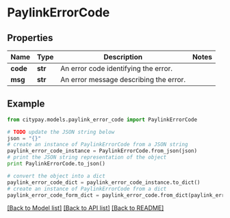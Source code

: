 # PaylinkErrorCode


## Properties

Name | Type | Description | Notes
------------ | ------------- | ------------- | -------------
**code** | **str** | An error code identifying the error. | 
**msg** | **str** | An error message describing the error. | 

## Example

```python
from citypay.models.paylink_error_code import PaylinkErrorCode

# TODO update the JSON string below
json = "{}"
# create an instance of PaylinkErrorCode from a JSON string
paylink_error_code_instance = PaylinkErrorCode.from_json(json)
# print the JSON string representation of the object
print PaylinkErrorCode.to_json()

# convert the object into a dict
paylink_error_code_dict = paylink_error_code_instance.to_dict()
# create an instance of PaylinkErrorCode from a dict
paylink_error_code_form_dict = paylink_error_code.from_dict(paylink_error_code_dict)
```
[[Back to Model list]](../README.md#documentation-for-models) [[Back to API list]](../README.md#documentation-for-api-endpoints) [[Back to README]](../README.md)


